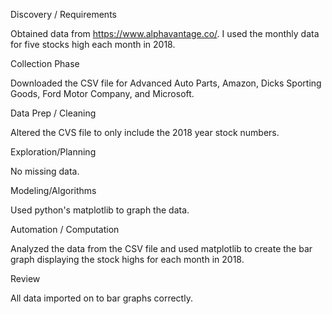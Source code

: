 
Discovery / Requirements

Obtained data from https://www.alphavantage.co/. I used the monthly data for five stocks high each month in 2018.


Collection Phase

Downloaded the CSV file for Advanced Auto Parts, Amazon, Dicks Sporting Goods, Ford Motor Company, and Microsoft.


Data Prep / Cleaning

Altered the CVS file to only include the 2018 year stock numbers.


Exploration/Planning

No missing data.


Modeling/Algorithms

Used python's matplotlib to graph the data.


Automation / Computation

Analyzed the data from the CSV file and used matplotlib to create the bar graph displaying the stock highs for each month in 2018.


Review

All data imported on to bar graphs correctly.
